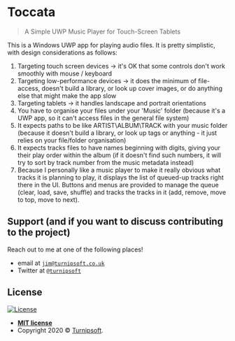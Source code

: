 # Toccata

> A Simple UWP Music Player for Touch-Screen Tablets

This is a Windows UWP app for playing audio files.  It is pretty simplistic, with design considerations as follows:
1) Targeting touch screen devices -> it's OK that some controls don't work smoothly with mouse / keyboard
2) Targeting low-performance devices -> it does the minimum of file-access, doesn't build a library, or look up cover images, or do anything else that might make the app slow
3) Targeting tablets -> it handles landscape and portrait orientations
4) You have to organise your files under your 'Music' folder (because it's a UWP app, so it can't access files in the general file system)
5) It expects paths to be like ARTIST\ALBUM\TRACK with your music folder (because it doesn't build a library, or look up tags or anything - it just relies on your file/folder organisation)
6) It expects tracks files to have names beginning with digits, giving your their play order within the album (if it doesn't find such numbers, it will try to sort by track number from the music metadata instead)
7) Because I personally like a music player to make it really obvious what tracks it is planning to play, it displays the list of queued-up tracks right there in the UI.  Buttons and menus are provided to manage the queue (clear, load, save, shuffle) and tracks the tracks in it (add, remove, move to top, move to next).

## Support (and if you want to discuss contributing to the project)

Reach out to me at one of the following places!

- email at <a href="mailto:jim@turnipsoft.co.uk" target="_blank">`jim@turnipsoft.co.uk`</a>
- Twitter at <a href="http://twitter.com/turnipsoft" target="_blank">`@turnipsoft`</a>

## License

[![License](http://img.shields.io/:license-mit-blue.svg?style=flat-square)](http://badges.mit-license.org)

- **[MIT license](http://opensource.org/licenses/mit-license.php)**
- Copyright 2020 © <a href="http://www.turnipsoft.co.uk" target="_blank">Turnipsoft</a>.
